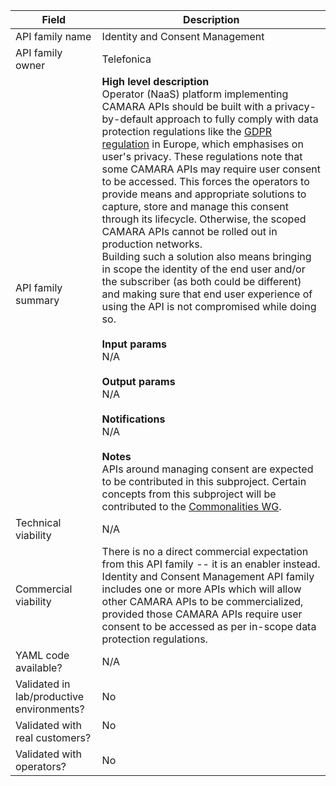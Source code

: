 | **Field** | Description | 
| ---- | ----- |
| API family name | Identity and Consent Management |
| API family owner| Telefonica  |
| API family summary | **High level description**<br>Operator (NaaS) platform implementing CAMARA APIs should be built with a privacy-by-default approach to fully comply with data protection regulations like the [GDPR regulation](https://gdpr-info.eu) in Europe, which emphasises on user's privacy. These regulations note that some CAMARA APIs may require user consent to be accessed. This forces the operators to provide means and appropriate solutions to capture, store and manage this consent through its lifecycle. Otherwise, the scoped CAMARA APIs cannot be rolled out in production networks. <br>Building such a solution also means bringing in scope the identity of the end user and/or the subscriber (as both could be different) and making sure that end user experience of using the API is not compromised while doing so.<br><br>**Input params**<br>N/A<br><br>**Output params**<br>N/A<br><br>**Notifications** <br> N/A <br><br>**Notes**<br>APIs around managing consent are expected to be contributed in this subproject. Certain concepts from this subproject will be contributed to the [Commonalities WG](https://github.com/camaraproject/WorkingGroups/tree/main/Commonalities). |
| Technical viability | N/A | 
| Commercial viability | There is no a direct commercial expectation from this API family -- it is an enabler instead. Identity and Consent Management API family includes one or more APIs which will allow other CAMARA APIs to be commercialized, provided those CAMARA APIs require user consent to be accessed as per in-scope data protection regulations.|
| YAML code available? | N/A <br>|
| Validated in lab/productive environments? | No <br>|
| Validated with real customers? | No <br><br> |
| Validated with operators? | No  </em> |
